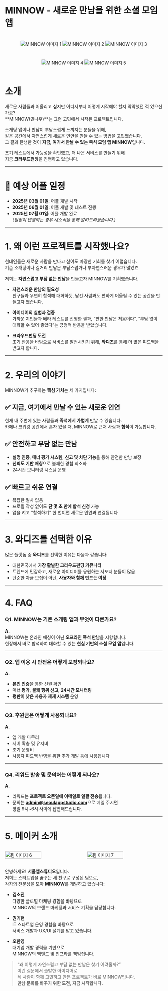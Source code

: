 # MINNOW - 새로운 만남을 위한 소셜 모임 앱

<div align="center">
<img src="images/1.png" alt="MINNOW 이미지 1" style="max-width: 80%; margin: 20px 0;">
<img src="images/2.png" alt="MINNOW 이미지 2" style="max-width: 80%; margin: 20px 0;">
<img src="images/3.png" alt="MINNOW 이미지 3" style="max-width: 80%; margin: 20px 0;">
<img src="images/4.png" alt="MINNOW 이미지 4" style="max-width: 80%; margin: 20px 0;">
<img src="images/5.png" alt="MINNOW 이미지 5" style="max-width: 80%; margin: 20px 0;">
</div>

# 소개

새로운 사람들과 어울리고 싶지만 어디서부터 어떻게 시작해야 할지 막막했던 적 있으신가요?  
**MINNOW(민나우)**는 그런 고민에서 시작된 프로젝트입니다.

소개팅 앱이나 만남이 부담스럽게 느껴지는 분들을 위해,  
같은 공간에서 자연스럽게 새로운 인연을 만들 수 있는 방법을 고민했습니다.  
그 결과 탄생한 것이 **지금, 여기서 만날 수 있는 즉석 모임 앱 MINNOW**입니다.

초기 테스트에서 가능성을 확인했고, 더 나은 서비스를 만들기 위해  
지금 **크라우드펀딩**을 진행하고 있습니다.

---

# 📅 예상 어플 일정

- **2025년 03월 01일**: 어플 개발 시작
- **2025년 06월 01일**: 어플 개발 및 테스트 진행
- **2025년 07월 01일**: 어플 개발 완료  
  _(일정이 변경되는 경우 새소식을 통해 알려드리겠습니다.)_

---

# 1. 왜 이런 프로젝트를 시작했나요?

현대인들은 새로운 사람을 만나고 싶어도 마땅한 기회를 찾기 어렵습니다.  
기존 소개팅이나 길거리 만남은 부담스럽거나 부자연스러운 경우가 많았죠.

저희는 **자연스럽고 부담 없는 만남**을 만들고자 MINNOW를 기획했습니다.

- **자연스러운 만남의 필요성**  
  친구들과 우연히 합석해 대화하듯, 낯선 사람과도 편하게 어울릴 수 있는 공간을 만들고자 했습니다.

- **아이디어의 실험과 검증**  
  가까운 지인들과 베타 테스트를 진행한 결과, “편한 만남은 처음이다”, “부담 없이 대화할 수 있어 좋았다”는 긍정적 반응을 받았습니다.

- **크라우드펀딩 도전**  
  초기 반응을 바탕으로 서비스를 발전시키기 위해, **와디즈**를 통해 더 많은 피드백을 받고자 합니다.

---

# 2. 우리의 이야기

MINNOW가 추구하는 **핵심 가치**는 세 가지입니다:

## ✅ 지금, 여기에서 만날 수 있는 새로운 인연

현재 내 주변에 있는 사람들과 **즉석에서 가볍게** 만날 수 있습니다.  
카페나 코워킹 공간에서 혼자 있을 때, MINNOW로 근처 사람과 **합석**이 가능합니다.

## ✅ 안전하고 부담 없는 만남

- **실명 인증**, **매너 평가 시스템**, **신고 및 차단 기능**을 통해 안전한 만남 보장
- **신뢰도 기반 매칭**으로 불쾌한 경험 최소화
- 24시간 모니터링 시스템 운영

## ✅ 빠르고 쉬운 연결

- 복잡한 절차 없음
- 프로필 작성 없이도 **단 몇 초 만에 합석 신청** 가능
- 앱을 켜고 "합석하기" 한 번이면 새로운 인연과 연결됩니다

---

# 3. 와디즈를 선택한 이유

많은 플랫폼 중 **와디즈**를 선택한 이유는 다음과 같습니다:

- 대한민국에서 **가장 활발한 크라우드펀딩 커뮤니티**
- 트렌드에 민감하고, 새로운 아이디어를 응원하는 서포터 분들이 많음
- 단순한 자금 모집이 아닌, **사용자와 함께 만드는 여정**

---

# 4. FAQ

### Q1. MINNOW는 기존 소개팅 앱과 무엇이 다른가요?

**A.**  
MINNOW는 온라인 매칭이 아닌 **오프라인 즉석 만남**을 지향합니다.  
현장에서 바로 합석하여 대화할 수 있는 **현실 기반의 소셜 모임 앱**입니다.

---

### Q2. 앱 이용 시 안전은 어떻게 보장되나요?

**A.**

- **본인 인증**을 통한 신원 확인
- **매너 평가**, **불쾌 행위 신고**, **24시간 모니터링**
- **평판이 낮은 사용자 제재 시스템** 운영

---

### Q3. 후원금은 어떻게 사용되나요?

**A.**

- 앱 개발 마무리
- 서버 확충 및 유지비
- 초기 운영비
- 사용자 피드백 반영을 위한 추가 개발 등에 사용됩니다

---

### Q4. 리워드 발송 및 문의처는 어떻게 되나요?

**A.**

- 리워드는 **프로젝트 오픈일에 이메일로 일괄 전송**됩니다.
- 문의는 **admin@seoulappstudio.com**으로 메일 주시면  
  평일 9시~6시 사이에 답변해드립니다.

---

# 5. 메이커 소개

<div style="display: flex; justify-content: space-between; align-items: center; margin: 30px 0;">
  <img src="images/6.jpeg" alt="팀 이미지 6" style="width: 48%; max-width: 400px;">
  <img src="images/7.jpeg" alt="팀 이미지 7" style="width: 48%; max-width: 400px;">
</div>

안녕하세요! **서울앱스튜디오**입니다.  
저희는 스타트업을 꿈꾸는 세 친구로 구성된 팀으로,  
각자의 전문성을 모아 **MINNOW**를 개발하고 있습니다:

- **김소진**  
  다양한 글로벌 마케팅 경험을 바탕으로  
  MINNOW의 브랜드 마케팅과 서비스 기획을 담당합니다.

- **권기현**  
  IT 스타트업 운영 경험을 바탕으로  
  서비스 개발과 UX/UI 설계를 맡고 있습니다.

- **오한영**  
  대기업 개발 경력을 기반으로  
  MINNOW의 백엔드 및 인프라를 책임집니다.

> “왜 이렇게 자연스럽고 부담 없는 만남은 찾기 어려울까?”  
> 이런 질문에서 출발한 아이디어로  
> 세 사람이 함께 고민하고 만든 프로젝트가 바로 MINNOW입니다.  
> **만남 문화를 바꾸기 위한 도전, 지금 시작합니다.**
